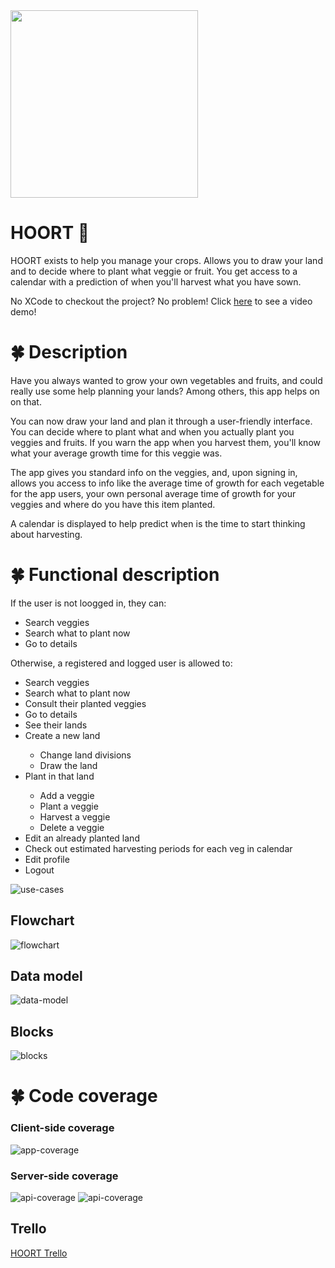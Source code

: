 <img src='./images/hoort-logo.png' width=300>

# HOORT 🌱

HOORT exists to help you manage your crops. Allows you to draw your land and to decide where to plant what veggie or fruit. You get access to a calendar with a prediction of when you'll harvest what you have sown.

No XCode to checkout the project? No problem! Click [here](https://www.linkedin.com/posts/sofia-costa-frontend-developer_reactnative-bootcamp-skylabcodersacademy-activity-6651824206730321920-Rkaz) to see a video demo!

<!-- ![gif](https://media.giphy.com/media/l3vRiyQT1lPzaNsQ0/giphy.gif) -->

<!-- ![gif](https://media.giphy.com/media/WPtzVOKMymmZrJv8fO/giphy.gif) -->


# 🍀 Description

Have you always wanted to grow your own vegetables and fruits, and could really use some help planning your lands? Among others, this app helps on on that.

You can now draw your land and plan it through a user-friendly interface. You can decide where to plant what and when you actually plant you veggies and fruits. If you warn the app when you harvest them, you'll know what your average growth time for this veggie was.

The app gives you standard info on the veggies, and, upon signing in, allows you access to info like the average time of growth for each vegetable for the app users, your own personal average time of growth for your veggies and where do you have this item planted.

A calendar is displayed to help predict when is the time to start thinking about harvesting.


# 🍀 Functional description

If the user is not loogged in, they can:

<ul>
    <li>Search veggies</li>
    <li>Search what to plant now</li>
    <li>Go to details</li>
</ul>

Otherwise, a registered and logged user is allowed to:

<ul>
    <li>Search veggies</li>
    <li>Search what to plant now</li>
    <li>Consult their planted veggies</li>
    <li>Go to details</li>
    <li>See their lands</li>
    <li>Create a new land</li>
    <ul>
        <li>Change land divisions</li>
        <li>Draw the land</li>
    </ul>
    <li>Plant in that land</li>
    <ul>
        <li>Add a veggie</li>
        <li>Plant a veggie</li>
        <li>Harvest a veggie</li>
        <li>Delete a veggie</li>
    </ul>
    <li>Edit an already planted land</li>
    <li>Check out estimated harvesting periods for each veg in calendar</li>
    <li>Edit profile</li>
    <li>Logout</li>
</ul>

![use-cases](./images/use-cases.png)

## Flowchart

![flowchart](./images/flowchart.png)

## Data model

![data-model](./images/data-model.png)

## Blocks

![blocks](./images/blocks.png)

# 🍀 Code coverage

### Client-side coverage

![app-coverage](./images/app-coverage.png)

### Server-side coverage

![api-coverage](./images/api-coverage-1.png)
![api-coverage](./images/api-coverage-2.png)

## Trello
[HOORT Trello](https://trello.com/b/dONyUBCB/hoort)
